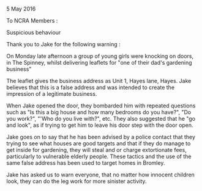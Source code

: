 5 May 2016

To NCRA Members :

Suspicious behaviour

Thank you to Jake for the following warning :

On Monday late afternoon a group of young girls were knocking on doors, in The Spinney, whilst delivering leaflets for "one of their dad's gardening business"

The leaflet gives the business address as Unit 1, Hayes lane, Hayes. Jake believes that this is a false address and was intended to create the impression of a legitimate business.

When Jake opened the door, they bombarded him with repeated questions such as "Is this a big house and how many bedrooms do you have?", "Do you work?", "'Who do you live with?", etc. They also suggested that he "go and look", as if trying to get him to leave his door step with the door open.

Jake goes on to say that he has been advised by a police contact that they trying to see what houses are good targets and that if they do manage to get inside for gardening, they will steal and or charge extortionate fees, particularly to vulnerable elderly people. These tactics and the use of the same false address has been used to target homes in Bromley.

Jake has asked us to warn everyone, that no matter how innocent children look, they can do the leg work for more sinister activity.
